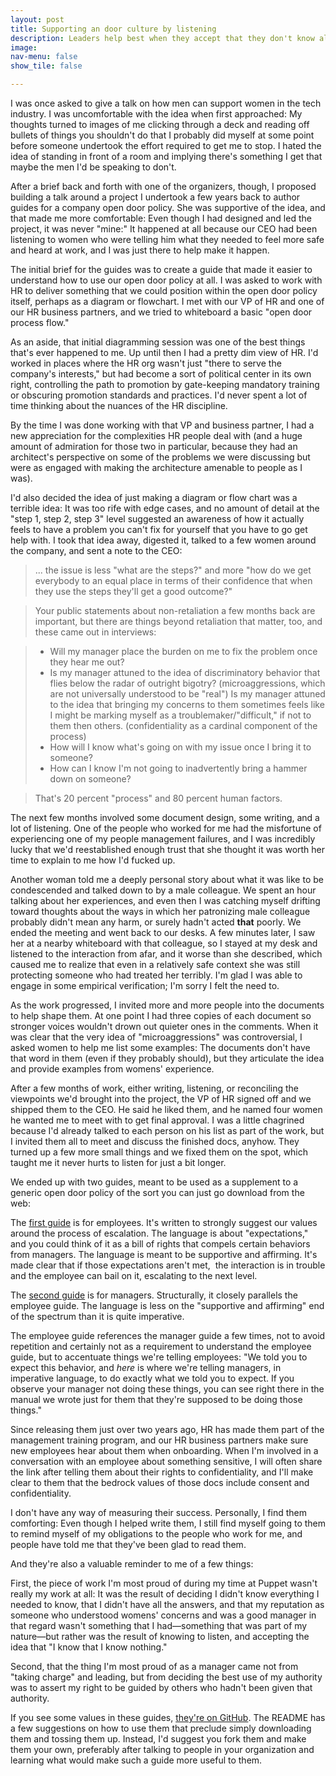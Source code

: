 ```yaml
---
layout: post
title: Supporting an door culture by listening
description: Leaders help best when they accept that they don't know all the answers. 
image: 
nav-menu: false
show_tile: false

---
```


I was once asked to give a talk on how men can support women in the tech industry. I was uncomfortable with the idea when first approached: My thoughts turned to images of me clicking through a deck and reading off bullets of things you shouldn't do that I probably did myself at some point before someone undertook the effort required to get me to stop. I hated the idea of standing in front of a room and implying there's something I get that maybe the men I'd be speaking to don't.

After a brief back and forth with one of the organizers, though, I proposed building a talk around a project I undertook a few years back to author guides for a company open door policy. She was supportive of the idea, and that made me more comfortable: Even though I had designed and led the project, it was never "mine:" It happened at all because our CEO had been listening to women who were telling him what they needed to feel more safe and heard at work, and I was just there to help make it happen.

The initial brief for the guides was to create a guide that made it easier to understand how to use our open door policy at all. I was asked to work with HR to deliver something that we could position within the open door policy itself, perhaps as a diagram or flowchart. I met with our VP of HR and one of our HR business partners, and we tried to whiteboard a basic "open door process flow."

As an aside, that initial diagramming session was one of the best things that's ever happened to me. Up until then I had a pretty dim view of HR. I'd worked in places where the HR org wasn't just "there to serve the company's interests," but had become a sort of political center in its own right, controlling the path to promotion by gate-keeping mandatory training or obscuring promotion standards and practices. I'd never spent a lot of time thinking about the nuances of the HR discipline.&nbsp;

By the time I was done working with that VP and business partner, I had a new appreciation for the complexities HR people deal with (and a huge amount of admiration for those two in particular, because they had an architect's perspective on some of the problems we were discussing but were as engaged with making the architecture amenable to people as I was). &nbsp;&nbsp;

I'd also decided the idea of just making a diagram or flow chart was a terrible idea: It was too rife with edge cases, and no amount of detail at the "step 1, step 2, step 3" level suggested an awareness of how it actually feels to have a problem you can't fix for yourself that you have to go get help with. I took that idea away, digested it, talked to a few women around the company, and sent a note to the CEO:

> ... the issue is less "what are the steps?" and more "how do we get everybody to an equal place in terms of their confidence that when they use the steps they'll get a good outcome?"

> Your public statements about non-retaliation a few months back are important, but there are things beyond retaliation that matter, too, and these came out in interviews:


> - Will my manager place the burden on me to fix the problem once they hear me out?
> - Is my manager attuned to the idea of discriminatory behavior that flies below the radar of outright bigotry? (microaggressions, which are not universally understood to be "real")
> Is my manager attuned to the idea that bringing my concerns to them sometimes feels like I might be marking myself as a troublemaker/"difficult," if not to them then others. (confidentiality as a cardinal component of the process)
> - How will I know what's going on with my issue once I bring it to someone?
> - How can I know I'm not going to inadvertently bring a hammer down on someone?

> That's 20 percent "process" and 80 percent human factors. 

The next few months involved some document design, some writing, and a lot of listening. One of the people who worked for me had the misfortune of experiencing one of my people management failures, and I was incredibly lucky that we'd reestablished enough trust that she thought it was worth her time to explain to me how I'd fucked up.&nbsp;

Another woman told me a deeply personal story about what it was like to be condescended and talked down to by a male colleague. We spent an hour talking about her experiences, and even then I was catching myself drifting toward thoughts about the ways in which her patronizing male colleague probably didn't mean any harm, or surely hadn't acted __that__ poorly. We ended the meeting and went back to our desks. A few minutes later, I saw her at a nearby whiteboard with that colleague, so I stayed at my desk and listened to the interaction from afar, and it worse than she described, which caused me to realize that even in a relatively safe context she was still protecting someone who had treated her terribly. I'm glad I was able to engage in some empirical verification; I'm sorry I felt the need to.

As the work progressed, I invited more and more people into the documents to help shape them. At one point I had three copies of each document so stronger voices wouldn't drown out quieter ones in the comments. When it was clear that the very idea of "microaggressions" was controversial, I asked women to help me list some examples: The documents don't have that word in them (even if they probably should), but they articulate the idea and provide examples from womens' experience.&nbsp;

After a few months of work, either writing, listening, or reconciling the viewpoints we'd brought into the project, the VP of HR signed off and we shipped them to the CEO. He said he liked them, and he named four women he wanted me to meet with to get final approval. I was a little chagrined because I'd already talked to each person on his list as part of the work, but I invited them all to meet and discuss the finished docs, anyhow. They turned up a few more small things and we fixed them on the spot, which taught me it never hurts to listen for just a bit longer.

We ended up with two guides, meant to be used as a supplement to a generic open door policy of the sort you can just go download from the web:&nbsp;

The <a href="https://github.com/pdxmph/open_door_guides/blob/master/employees_guide.md">first guide</a> is for employees. It's written to strongly suggest our values around the process of escalation. The language is about "expectations," and you could think of it as a bill of rights that compels certain behaviors from managers. The language is meant to be supportive and affirming. It's made clear that if those expectations aren't met, &nbsp;the interaction is in trouble and the employee can bail on it, escalating to the next level.

The <a href="https://github.com/pdxmph/open_door_guides/blob/master/managers_guide.md">second guide</a> is for managers. Structurally, it closely parallels the employee guide. The language is less on the "supportive and affirming" end of the spectrum than it is quite imperative.&nbsp;

The employee guide references the manager guide a few times, not to avoid repetition and certainly not as a requirement to understand the employee guide, but to accentuate things we're telling employees: "We told you to expect this behavior, and _here_ is where we're telling managers, in imperative language, to do exactly what we told you to expect. If you observe your manager not doing these things, you can see right there in the manual we wrote just for them that they're supposed to be doing those things."

Since releasing them just over two years ago, HR has made them part of the management training program, and our HR business partners make sure new employees hear about them when onboarding. When I'm involved in a conversation with an employee about something sensitive, I will often share the link after telling them about their rights to confidentiality, and I'll make clear to them that the bedrock values of those docs include consent and confidentiality.

I don't have any way of measuring their success. Personally, I find them comforting: Even though I helped write them, I still find myself going to them to remind myself of my obligations to the people who work for me, and people have told me that they've been glad to read them.&nbsp;

And they're also a valuable reminder to me of a few things:

First, the piece of work I'm most proud of during my time at Puppet wasn't really my work at all: It was the result of deciding I didn't know everything I needed to know, that I didn't have all the answers, and that my reputation as someone who understood womens' concerns and was a good manager in that regard wasn't something that I had—something that was part of my nature—but rather was the result of knowing to listen, and accepting the idea that "I know that I know nothing."

Second, that the thing I'm most proud of as a manager came not from "taking charge" and leading, but from deciding the best use of my authority was to assert my right to be guided by others who hadn't been given that authority.

If you see some values in these guides, <a href="https://github.com/pdxmph/open_door_guides/">they're on GitHub</a>. The README has a few suggestions on how to use them that preclude simply downloading them and tossing them up. Instead, I'd suggest you fork them and make them your own, preferably after talking to people in your organization and learning what would make such a guide more useful to them.